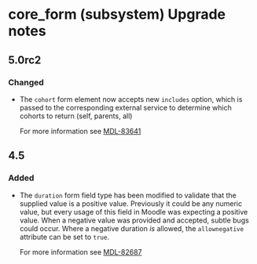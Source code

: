 # core_form (subsystem) Upgrade notes

## 5.0rc2

### Changed

- The `cohort` form element now accepts new `includes` option, which is passed to the corresponding external service to determine which cohorts to return (self, parents, all)

  For more information see [MDL-83641](https://tracker.moodle.org/browse/MDL-83641)

## 4.5

### Added

- The `duration` form field type has been modified to validate that the supplied value is a positive value.
  Previously it could be any numeric value, but every usage of this field in Moodle was expecting a positive value. When a negative value was provided and accepted, subtle bugs could occur.
  Where a negative duration _is_ allowed, the `allownegative` attribute can be set to `true`.

  For more information see [MDL-82687](https://tracker.moodle.org/browse/MDL-82687)
